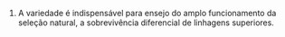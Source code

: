 ﻿1. A variedade é indispensável para ensejo do amplo funcionamento da seleção natural, a  sobrevivência diferencial de linhagens superiores.